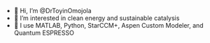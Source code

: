 - 👋 Hi, I’m @DrToyinOmojola
- 👀 I’m interested in clean energy and sustainable catalysis
- 🌱 I use MATLAB, Python, StarCCM+, Aspen Custom Modeler, and Quantum ESPRESSO


<!---
ToyinOmojola/ToyinOmojola is a ✨ special ✨ repository because its `README.md` (this file) appears on your GitHub profile.
You can click the Preview link to take a look at your changes.
--->
